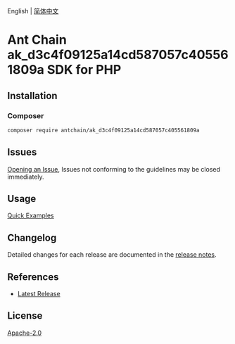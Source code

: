 English | [简体中文](README-CN.md)

# Ant Chain ak_d3c4f09125a14cd587057c405561809a SDK for PHP

## Installation

### Composer

```bash
composer require antchain/ak_d3c4f09125a14cd587057c405561809a
```

## Issues

[Opening an Issue](https://github.com/alipay/antchain-openapi-prod-sdk/issues/new), Issues not conforming to the guidelines may be closed immediately.

## Usage

[Quick Examples](https://github.com/alipay/antchain-openapi-prod-sdk/blob/master/docs/0-Examples-EN.md#quick-examples)

## Changelog

Detailed changes for each release are documented in the [release notes](./ChangeLog.txt).

## References

* [Latest Release](https://github.com/antchain-openapi-sdk-php)

## License

[Apache-2.0](http://www.apache.org/licenses/LICENSE-2.0)
